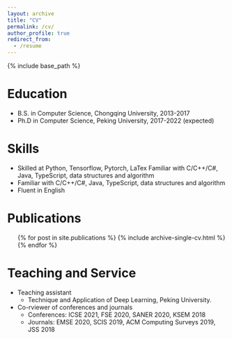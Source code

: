 ```yaml
---
layout: archive
title: "CV"
permalink: /cv/
author_profile: true
redirect_from:
  - /resume
---
```


{% include base_path %}

Education
======
* B.S. in Computer Science, Chongqing University, 2013-2017
* Ph.D in Computer Science, Peking University, 2017-2022 (expected)
  
Skills
======
* Skilled at Python, Tensorflow, Pytorch, LaTex
Familiar with C/C++/C\#, Java, TypeScript, data structures and algorithm 
* Familiar with C/C++/C\#, Java, TypeScript, data structures and algorithm
* Fluent in English

Publications
======
  <ul>{% for post in site.publications %}
    {% include archive-single-cv.html %}
  {% endfor %}</ul>
  
  
<!-- Teaching
======
  <ul>{% for post in site.teaching %}
    {% include archive-single-cv.html %}
  {% endfor %}</ul> -->
  
Teaching and Service 
======
* Teaching assistant
  * Technique and Application of Deep Learning, Peking University.
* Co-rviewer of conferences and journals
  * Conferences: ICSE 2021, FSE 2020, SANER 2020, KSEM 2018
  * Journals: EMSE 2020, SCIS 2019, ACM Computing Surveys 2019, JSS 2018 
